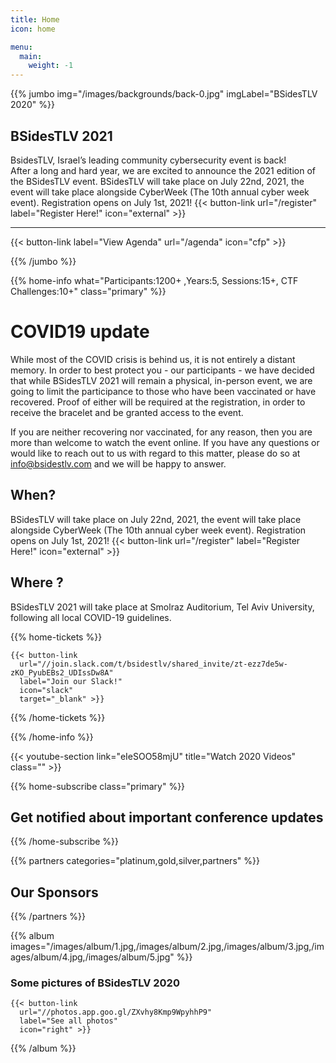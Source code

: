 ```yaml
---
title: Home
icon: home

menu:
  main:
    weight: -1
---
```


{{% jumbo img="/images/backgrounds/back-0.jpg" imgLabel="BSidesTLV 2020" %}}

## BSidesTLV 2021

BsidesTLV, Israel’s leading community cybersecurity event is back!  
After a long and hard year, we are excited to announce the 2021 edition of the BSidesTLV event.
BSidesTLV will take place on July 22nd, 2021, the event will take place alongside CyberWeek (The 10th annual cyber week event).
Registration opens on July 1st, 2021!
{{< button-link
	url="/register"
	label="Register Here!"
	icon="external" >}}

---

{{< button-link label="View Agenda" url="/agenda" icon="cfp" >}}

{{% /jumbo %}}

{{% home-info what="Participants:1200+ ,Years:5, Sessions:15+, CTF Challenges:10+" class="primary" %}}

# COVID19 update

While most of the COVID crisis is behind us, it is not entirely a distant memory. In order to best protect you - our participants - we have decided that while BSidesTLV 2021 will remain a physical, in-person event, we are going to limit the participance to those who have been vaccinated or have recovered. Proof of either will be required at the registration, in order to receive the bracelet and be granted access to the event.

If you are neither recovering nor vaccinated, for any reason, then you are more than welcome to watch the event online. If you have any questions or would like to reach out to us with regard to this matter, please do so at info@bsidestlv.com and we will be happy to answer.

## When?

BSidesTLV will take place on July 22nd, 2021, the event will take place alongside CyberWeek (The 10th annual cyber week event).
Registration opens on July 1st, 2021!
{{< button-link
	url="/register"
	label="Register Here!"
	icon="external" >}}

## Where ?

BSidesTLV 2021 will take place at Smolraz Auditorium, Tel Aviv University, following all local COVID-19 guidelines.

{{% home-tickets %}}

    {{< button-link
      url="//join.slack.com/t/bsidestlv/shared_invite/zt-ezz7de5w-zKO_PyubEBs2_UDIssDw8A"
      label="Join our Slack!"
      icon="slack"
      target="_blank" >}}

{{% /home-tickets %}}

{{% /home-info %}}

{{< youtube-section link="eIeSOO58mjU" title="Watch 2020 Videos" class="" >}}

{{% home-subscribe  class="primary" %}}

## Get notified about important conference updates

{{% /home-subscribe %}}

{{% partners categories="platinum,gold,silver,partners" %}}

## Our Sponsors
{{% /partners %}}


{{% album images="/images/album/1.jpg,/images/album/2.jpg,/images/album/3.jpg,/images/album/4.jpg,/images/album/5.jpg" %}}
### Some pictures of **BSidesTLV 2020**

    {{< button-link
      url="//photos.app.goo.gl/ZXvhy8Kmp9WpyhhP9"
      label="See all photos"
      icon="right" >}}

{{% /album  %}}
